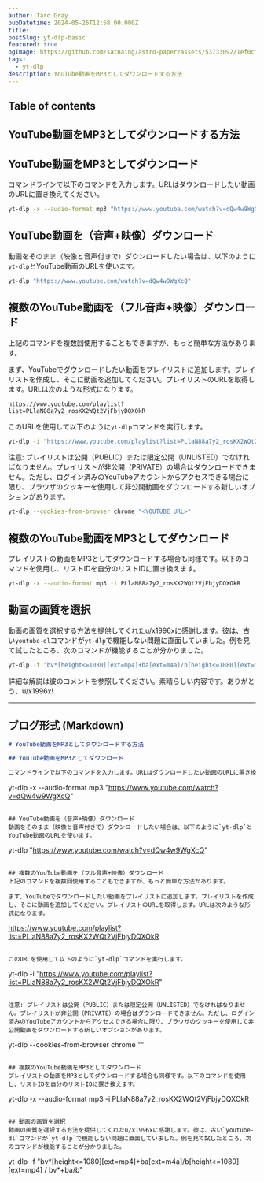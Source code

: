 ```yaml
---
author: Taro Gray
pubDatetime: 2024-05-26T12:58:00.000Z
title:
postSlug: yt-dlp-basic
featured: true
ogImage: https://github.com/satnaing/astro-paper/assets/53733092/1ef0cf03-8137-4d67-ac81-84a032119e3a
tags:
  - yt-dlp
description: YouTube動画をMP3としてダウンロードする方法
---
```


## Table of contents

## YouTube動画をMP3としてダウンロードする方法

## YouTube動画をMP3としてダウンロード

コマンドラインで以下のコマンドを入力します。URLはダウンロードしたい動画のURLに置き換えてください。

```sh
yt-dlp -x --audio-format mp3 "https://www.youtube.com/watch?v=dQw4w9WgXcQ"
```

## YouTube動画を（音声+映像）ダウンロード

動画をそのまま（映像と音声付きで）ダウンロードしたい場合は、以下のように`yt-dlp`とYouTube動画のURLを使います。

```sh
yt-dlp "https://www.youtube.com/watch?v=dQw4w9WgXcQ"
```

## 複数のYouTube動画を（フル音声+映像）ダウンロード

上記のコマンドを複数回使用することもできますが、もっと簡単な方法があります。

まず、YouTubeでダウンロードしたい動画をプレイリストに追加します。プレイリストを作成し、そこに動画を追加してください。プレイリストのURLを取得します。URLは次のような形式になります。

```
https://www.youtube.com/playlist?list=PLlaN88a7y2_rosKX2WQt2VjFbjyDQXOkR
```

このURLを使用して以下のように`yt-dlp`コマンドを実行します。

```sh
yt-dlp -i "https://www.youtube.com/playlist?list=PLlaN88a7y2_rosKX2WQt2VjFbjyDQXOkR"
```

注意: プレイリストは公開（PUBLIC）または限定公開（UNLISTED）でなければなりません。プレイリストが非公開（PRIVATE）の場合はダウンロードできません。ただし、ログイン済みのYouTubeアカウントからアクセスできる場合に限り、ブラウザのクッキーを使用して非公開動画をダウンロードする新しいオプションがあります。

```sh
yt-dlp --cookies-from-browser chrome "<YOUTUBE URL>"
```

## 複数のYouTube動画をMP3としてダウンロード

プレイリストの動画をMP3としてダウンロードする場合も同様です。以下のコマンドを使用し、リストIDを自分のリストIDに置き換えます。

```sh
yt-dlp -x --audio-format mp3 -i PLlaN88a7y2_rosKX2WQt2VjFbjyDQXOkR
```

## 動画の画質を選択

動画の画質を選択する方法を提供してくれたu/x1996xに感謝します。彼は、古い`youtube-dl`コマンドが`yt-dlp`で機能しない問題に直面していました。例を見て試したところ、次のコマンドが機能することが分かりました。

```sh
yt-dlp -f "bv*[height<=1080][ext=mp4]+ba[ext=m4a]/b[height<=1080][ext=mp4] / bv*+ba/b"
```

詳細な解説は彼のコメントを参照してください。素晴らしい内容です。ありがとう、u/x1996x!

---

## ブログ形式 (Markdown)

```md
# YouTube動画をMP3としてダウンロードする方法

## YouTube動画をMP3としてダウンロード

コマンドラインで以下のコマンドを入力します。URLはダウンロードしたい動画のURLに置き換えてください。
```

yt-dlp -x --audio-format mp3 "https://www.youtube.com/watch?v=dQw4w9WgXcQ"

```

## YouTube動画を（音声+映像）ダウンロード
動画をそのまま（映像と音声付きで）ダウンロードしたい場合は、以下のように`yt-dlp`とYouTube動画のURLを使います。

```

yt-dlp "https://www.youtube.com/watch?v=dQw4w9WgXcQ"

```

## 複数のYouTube動画を（フル音声+映像）ダウンロード
上記のコマンドを複数回使用することもできますが、もっと簡単な方法があります。

まず、YouTubeでダウンロードしたい動画をプレイリストに追加します。プレイリストを作成し、そこに動画を追加してください。プレイリストのURLを取得します。URLは次のような形式になります。

```

https://www.youtube.com/playlist?list=PLlaN88a7y2_rosKX2WQt2VjFbjyDQXOkR

```

このURLを使用して以下のように`yt-dlp`コマンドを実行します。

```

yt-dlp -i "https://www.youtube.com/playlist?list=PLlaN88a7y2_rosKX2WQt2VjFbjyDQXOkR"

```

注意: プレイリストは公開（PUBLIC）または限定公開（UNLISTED）でなければなりません。プレイリストが非公開（PRIVATE）の場合はダウンロードできません。ただし、ログイン済みのYouTubeアカウントからアクセスできる場合に限り、ブラウザのクッキーを使用して非公開動画をダウンロードする新しいオプションがあります。

```

yt-dlp --cookies-from-browser chrome "<YOUTUBE URL>"

```

## 複数のYouTube動画をMP3としてダウンロード
プレイリストの動画をMP3としてダウンロードする場合も同様です。以下のコマンドを使用し、リストIDを自分のリストIDに置き換えます。

```

yt-dlp -x --audio-format mp3 -i PLlaN88a7y2_rosKX2WQt2VjFbjyDQXOkR

```

## 動画の画質を選択
動画の画質を選択する方法を提供してくれたu/x1996xに感謝します。彼は、古い`youtube-dl`コマンドが`yt-dlp`で機能しない問題に直面していました。例を見て試したところ、次のコマンドが機能することが分かりました。

```

yt-dlp -f "bv*[height<=1080][ext=mp4]+ba[ext=m4a]/b[height<=1080][ext=mp4] / bv*+ba/b"

```

```

